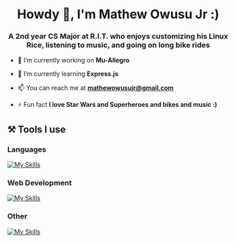 <h1 align="center">Howdy 🤠, I'm Mathew Owusu Jr :)</h1>
<h3 align="center">A 2nd year CS Major at R.I.T. who enjoys customizing his Linux Rice, listening to music, and going on long bike rides</h3>

- 🔭 I’m currently working on **Mu-Allegro**

- 🌱 I’m currently learning **Express.js**

- 📫 You can reach me at **mathewowusujr@gmail.com**

- ⚡ Fun fact **I love Star Wars and Superheroes and bikes and music :)**



<h2>⚒️ Tools I use</h2>

<h3>Languages</h3>

[![My Skills](https://skillicons.dev/icons?i=python,java,c,sqlite)](https://skillicons.dev)



<h3>Web Development</h3>

[![My Skills](https://skillicons.dev/icons?i=js,html,css,angular,ts,flask,scss,spring,heroku)](https://skillicons.dev)

<h3>Other</h3>

[![My Skills](https://skillicons.dev/icons?i=git,linux,gtk,vscode,vim)](https://skillicons.dev)
